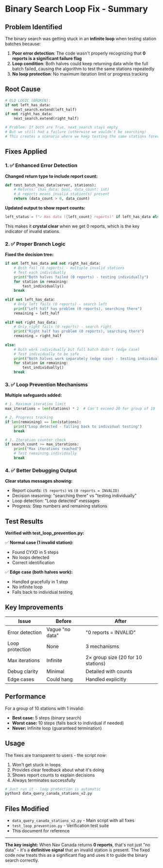 # Binary Search Loop Fix - Summary

## Problem Identified

The binary search was getting stuck in an **infinite loop** when testing station batches because:

1. **Poor error detection**: The code wasn't properly recognizing that **0 reports is a significant failure flag**
2. **Loop condition**: Both halves could keep returning data while the full batch failed, causing the algorithm to test the same stations repeatedly
3. **No loop protection**: No maximum iteration limit or progress tracking

## Root Cause

```python
# OLD LOGIC (BROKEN):
if not left_has_data:
    next_search.extend(left_half)
if not right_has_data:
    next_search.extend(right_half)

# Problem: If both are True, next_search stays empty
# But we still had a failure (otherwise we wouldn't be searching)
# This creates a scenario where we keep testing the same stations forever
```

## Fixes Applied

### 1. ✅ Enhanced Error Detection

**Changed return type to include report count:**
```python
def test_batch_has_data(server, stations):
    # Returns: (has_data: bool, data_count: int)
    # 0 reports means invalid station(s) present
    return (data_count > 0, data_count)
```

**Updated output to show report counts:**
```python
left_status = f"✓ Has data ({left_count} reports)" if left_has_data else f"✗ No data (0 reports = INVALID)"
```

This makes it **crystal clear** when we get 0 reports, which is the key indicator of invalid stations.

### 2. ✅ Proper Branch Logic

**Fixed the decision tree:**
```python
if not left_has_data and not right_has_data:
    # Both fail (0 reports) - multiple invalid stations
    # Test each individually
    print("Both halves failed (0 reports) - testing individually")
    for station in remaining:
        test_individually()
    break
    
elif not left_has_data:
    # Only left fails (0 reports) - search left
    print("Left half has problem (0 reports), searching there")
    remaining = left_half
    
elif not right_has_data:
    # Only right fails (0 reports) - search right
    print("Right half has problem (0 reports), searching there")
    remaining = right_half
    
else:
    # Both work individually but full batch didn't (edge case)
    # Test individually to be safe
    print("Both halves work separately (edge case) - testing individually")
    for station in remaining:
        test_individually()
    break
```

### 3. ✅ Loop Prevention Mechanisms

**Multiple safeguards added:**

```python
# 1. Maximum iteration limit
max_iterations = len(stations) * 2  # Can't exceed 20 for group of 10

# 2. Progress tracking
if len(remaining) == len(stations):
    print("Loop detected - falling back to individual testing")
    break

# 3. Iteration counter check
if search_count >= max_iterations:
    print("Max iterations reached")
    # Test remaining individually
    break
```

### 4. ✅ Better Debugging Output

**Clear status messages showing:**
- Report counts: `(5 reports)` vs `(0 reports = INVALID)`
- Decision reasoning: "searching there" vs "testing individually"
- Loop detection: "Loop detected" messages
- Progress: Step numbers and remaining stations

## Test Results

**Verified with test_loop_prevention.py:**

✅ **Normal case (1 invalid station):**
- Found CYXD in 5 steps
- No loops detected
- Correct identification

✅ **Edge case (both halves work):**
- Handled gracefully in 1 step
- No infinite loop
- Falls back to individual testing

## Key Improvements

| Issue | Before | After |
|-------|--------|-------|
| Error detection | Vague "no data" | "0 reports = INVALID" |
| Loop protection | None | 3 mechanisms |
| Max iterations | Infinite | 2× group size (20 for 10 stations) |
| Debug clarity | Minimal | Detailed with counts |
| Edge cases | Could hang | Handled explicitly |

## Performance

For a group of 10 stations with 1 invalid:
- **Best case:** 5 steps (binary search)
- **Worst case:** 10 steps (falls back to individual if needed)
- **Never:** Infinite loop (guaranteed termination)

## Usage

The fixes are transparent to users - the script now:
1. Won't get stuck in loops
2. Provides clear feedback about what it's doing
3. Shows report counts to explain decisions
4. Always terminates successfully

```bash
# Just run it - loop protection is automatic
python3 data_query_canada_stations_v2.py
```

## Files Modified

- `data_query_canada_stations_v2.py` - Main script with all fixes
- `test_loop_prevention.py` - Verification test suite
- This document for reference

---

**The key insight:** When Nav Canada returns **0 reports**, that's not just "no data" - it's a **definitive signal** that an invalid station is present. The fixed code now treats this as a significant flag and uses it to guide the binary search correctly.
